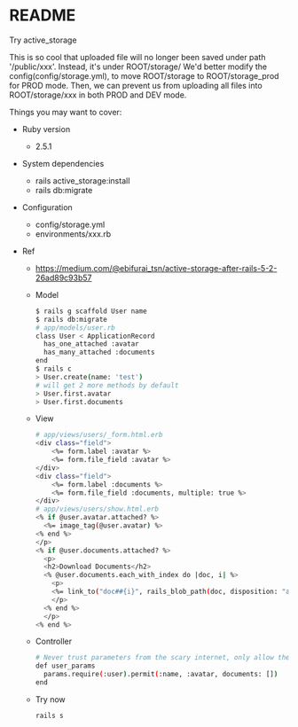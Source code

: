 # README

Try active_storage

This is so cool that uploaded file will no longer been saved under path '/public/xxx'.
Instead, it's under ROOT/storage/
We'd better modify the config(config/storage.yml), to move ROOT/storage to ROOT/storage_prod for PROD mode.
Then, we can prevent us from uploading all files into ROOT/storage/xxx in both PROD and DEV mode.

Things you may want to cover:

* Ruby version
  * 2.5.1

* System dependencies
  * rails active_storage:install
  * rails db:migrate

* Configuration
  * config/storage.yml
  * environments/xxx.rb


* Ref
  * https://medium.com/@ebifurai_tsn/active-storage-after-rails-5-2-26ad89c93b57
  * Model

    ```bash
    $ rails g scaffold User name
    $ rails db:migrate
    # app/models/user.rb
    class User < ApplicationRecord
      has_one_attached :avatar
      has_many_attached :documents
    end
    $ rails c
    > User.create(name: 'test')
    # will get 2 more methods by default
    > User.first.avatar
    > User.first.documents
    ```

  * View

    ```bash
    # app/views/users/_form.html.erb
    <div class="field">
        <%= form.label :avatar %>
        <%= form.file_field :avatar %>
    </div>
    <div class="field">
        <%= form.label :documents %>
        <%= form.file_field :documents, multiple: true %>
    </div>
    # app/views/users/show.html.erb
    <% if @user.avatar.attached? %>
      <%= image_tag(@user.avatar) %>
    <% end %>
    </p>
    <% if @user.documents.attached? %>
      <p> 
      <h2>Download Documents</h2>
      <% @user.documents.each_with_index do |doc, i| %>
        <p> 
        <%= link_to("doc##{i}", rails_blob_path(doc, disposition: "attachment")) %>
        </p>
      <% end %>
      </p>
    <% end %>
    ```

  * Controller

    ```bash
    # Never trust parameters from the scary internet, only allow the white list through.
    def user_params
      params.require(:user).permit(:name, :avatar, documents: []) 
    end
    ```

  * Try now

    ```bash
    rails s
    ```
